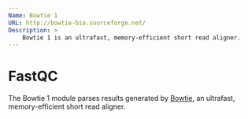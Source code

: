 ```yaml
---
Name: Bowtie 1
URL: http://bowtie-bio.sourceforge.net/
Description: >
    Bowtie 1 is an ultrafast, memory-efficient short read aligner.
---
```


# FastQC
The Bowtie 1 module parses results generated by
[Bowtie](http://bowtie-bio.sourceforge.net/),
an ultrafast, memory-efficient short read aligner.